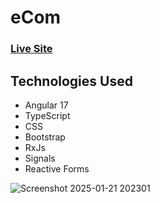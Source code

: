 # eCom

### [Live Site](https://omart98.github.io/eCom/)

## Technologies Used

- Angular 17
- TypeScript
- CSS
- Bootstrap
- RxJs
- Signals
- Reactive Forms

![Screenshot 2025-01-21 202301](https://github.com/user-attachments/assets/b3134970-b99b-410d-99da-bc8ee159323c)

